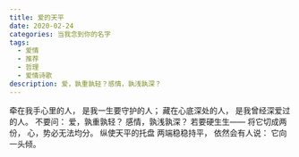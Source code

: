 ```yaml
---
title: 爱的天平
date: 2020-02-24
categories: 当我念到你的名字
tags:
  - 爱情
  - 推荐
  - 哲理
  - 爱情诗歌
description: 爱，孰重孰轻？感情，孰浅孰深？
---
```


牵在我手心里的人，
是我一生要守护的人；
藏在心底深处的人，
是我曾经深爱过的人。
不要问：
爱，孰重孰轻？
感情，孰浅孰深？
若要硬生生——
将它切成两份，
心，势必无法均分。
纵使天平的托盘
两端稳稳持平，
依然会有人说：
它向一头倾。
